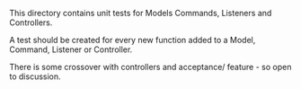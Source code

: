 This directory contains unit tests for Models Commands, Listeners and Controllers.

A test should be created for every new function added to a Model, Command, Listener or Controller.

There is some crossover with controllers and acceptance/ feature - so open to discussion.


